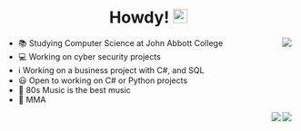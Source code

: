 <div align="center">
    <h1>Howdy! <img src="https://media.giphy.com/media/hvRJCLFzcasrR4ia7z/giphy.gif" width="25px"></h1>
</div>

<div align="center">
    <img align="right" src="https://github-readme-stats.vercel.app/api/?username=pavel-sushko&count_private=true&theme=onedark&show_icons=true&line_height=25&hide=stars" />
</div>

- 📚 Studying Computer Science at John Abbott College
- 💻 Working on cyber security projects
- ℹ️ Working on a business project with C#, and SQL
- 😃 Open to working on C# or Python projects
- 🎵 80s Music is the best music
- 🥊 MMA

<div align="center">
    <img align="right" src="https://github-readme-stats.vercel.app/api/top-langs/?username=pavel-sushko&langs_count=4&theme=onedark" />
    <img align="right" src="https://github-profile-trophy.vercel.app/?username=pavel-sushko&theme=onedark&row=2&column=4&margin-h=24&margin-w=24" />
</div>
